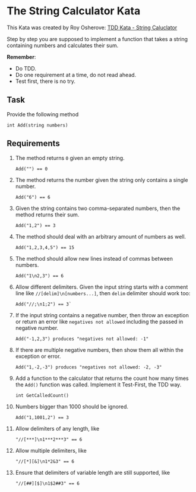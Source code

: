 # The String Calculator Kata

This Kata was created by Roy Osherove: [TDD Kata - String Caluclator](http://osherove.com/kata)

Step by step you are supposed to implement a function that takes a string containing numbers and calculates their sum.

__Remember__:

- Do TDD.
- Do one requirement at a time, do not read ahead.
- Test first, there is no try.

## Task

Provide the following method

    int Add(string numbers)

## Requirements

1. The method returns `0` given an empty string.

       Add("") == 0

2. The method returns the number given the string only contains a single number.

       Add("6") == 6

3. Given the string contains two comma-separated numbers, then the method returns their sum.

       Add("1,2") == 3

4. The method should deal with an arbitrary amount of numbers as well.

       Add("1,2,3,4,5") == 15

5. The method should allow new lines instead of commas between numbers.

       Add("1\n2,3") == 6

6. Allow different delimiters. Given the input string starts with a comment line like `//[delim]\n[numbers...]`, then `delim` delimiter should work too: 

       Add("//;\n1;2") == 3`

7. If the input string contains a negative number, then throw an exception or return an error like `negatives not allowed` including the passed in negative number.

       Add("-1,2,3") produces "negatives not allowed: -1"

8. If there are multiple negative numbers, then show them all within the exception or error.

       Add("1,-2,-3") produces "negatives not allowed: -2, -3"

9. Add a function to the calculator that returns the count how many times the `Add()` function was called. Implement it Test-First, the TDD way.

       int GetCalledCount()

10. Numbers bigger than 1000 should be ignored.

        Add("1,1001,2") == 3

11. Allow delimiters of any length, like 

        "//[***]\n1***2***3" == 6

12. Allow multiple delimiters, like

        "//[*][&]\n1*2&3" == 6

13. Ensure that delimiters of variable length are still supported, like 

        "//[##][$]\n1$2##3" == 6